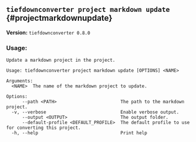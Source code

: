 ## `tiefdownconverter project markdown update` {#projectmarkdownupdate}

**Version:** `tiefdownconverter 0.8.0`

### Usage:
```
Update a markdown project in the project.

Usage: tiefdownconverter project markdown update [OPTIONS] <NAME>

Arguments:
  <NAME>  The name of the markdown project to update.

Options:
      --path <PATH>                        The path to the markdown project.
  -v, --verbose                            Enable verbose output.
      --output <OUTPUT>                    The output folder.
      --default-profile <DEFAULT_PROFILE>  The default profile to use for converting this project.
  -h, --help                               Print help
```

